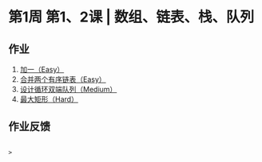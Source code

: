# 第1周 第1、2课 | 数组、链表、栈、队列

## 作业

1. [加一（Easy）](https://leetcode.com/problems/plus-one/)
2. [合并两个有序链表（Easy）](https://leetcode.com/problems/merge-two-sorted-lists/)
3. [设计循环双端队列（Medium）](https://leetcode.com/problems/design-circular-deque/)
4. [最大矩形（Hard）](https://leetcode.com/problems/maximal-rectangle/)
                                                                                                                                                                                                                                                                                                                                                                                                                                                                                                                                             
## 作业反馈
                                                                                                                                                                                                                                                                                                                                                                                                                                                                                                                                                                                                                                                         >